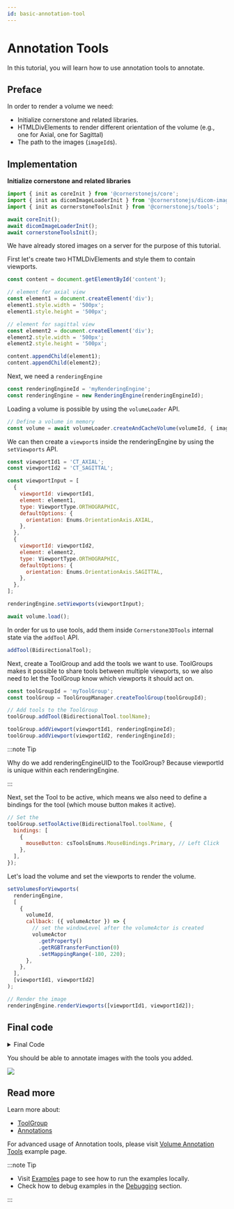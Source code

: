 ```yaml
---
id: basic-annotation-tool
---
```


# Annotation Tools

In this tutorial, you will learn how to use annotation tools to annotate.

## Preface

In order to render a volume we need:

- Initialize cornerstone and related libraries.
- HTMLDivElements to render different orientation of the volume (e.g., one for Axial, one for Sagittal)
- The path to the images (`imageId`s).

## Implementation

**Initialize cornerstone and related libraries**

```js
import { init as coreInit } from '@cornerstonejs/core';
import { init as dicomImageLoaderInit } from '@cornerstonejs/dicom-image-loader';
import { init as cornerstoneToolsInit } from '@cornerstonejs/tools';

await coreInit();
await dicomImageLoaderInit();
await cornerstoneToolsInit();
```

We have already stored images on a server for the purpose of this tutorial.

First let's create two HTMLDivElements and style them to contain viewports.

```js
const content = document.getElementById('content');

// element for axial view
const element1 = document.createElement('div');
element1.style.width = '500px';
element1.style.height = '500px';

// element for sagittal view
const element2 = document.createElement('div');
element2.style.width = '500px';
element2.style.height = '500px';

content.appendChild(element1);
content.appendChild(element2);
```

Next, we need a `renderingEngine`

```js
const renderingEngineId = 'myRenderingEngine';
const renderingEngine = new RenderingEngine(renderingEngineId);
```

Loading a volume is possible by using the `volumeLoader` API.

```js
// Define a volume in memory
const volume = await volumeLoader.createAndCacheVolume(volumeId, { imageIds });
```

We can then create a `viewport`s inside the renderingEngine by using the `setViewports` API.

```js
const viewportId1 = 'CT_AXIAL';
const viewportId2 = 'CT_SAGITTAL';

const viewportInput = [
  {
    viewportId: viewportId1,
    element: element1,
    type: ViewportType.ORTHOGRAPHIC,
    defaultOptions: {
      orientation: Enums.OrientationAxis.AXIAL,
    },
  },
  {
    viewportId: viewportId2,
    element: element2,
    type: ViewportType.ORTHOGRAPHIC,
    defaultOptions: {
      orientation: Enums.OrientationAxis.SAGITTAL,
    },
  },
];

renderingEngine.setViewports(viewportInput);

await volume.load();
```

In order for us to use tools, add them inside `Cornerstone3DTools` internal state via the `addTool` API.

```js
addTool(BidirectionalTool);
```

Next, create a ToolGroup and add the tools we want to use.
ToolGroups makes it possible to share tools between multiple viewports, so we also need to let the ToolGroup know which viewports it should act on.

```js
const toolGroupId = 'myToolGroup';
const toolGroup = ToolGroupManager.createToolGroup(toolGroupId);

// Add tools to the ToolGroup
toolGroup.addTool(BidirectionalTool.toolName);

toolGroup.addViewport(viewportId1, renderingEngineId);
toolGroup.addViewport(viewportId2, renderingEngineId);
```

:::note Tip

Why do we add renderingEngineUID to the ToolGroup? Because viewportId is unique within each renderingEngine.

:::

Next, set the Tool to be active, which means we also need to define a bindings for the tool (which mouse button makes it active).

```js
// Set the
toolGroup.setToolActive(BidirectionalTool.toolName, {
  bindings: [
    {
      mouseButton: csToolsEnums.MouseBindings.Primary, // Left Click
    },
  ],
});
```

Let's load the volume and set the viewports to render the volume.

```js
setVolumesForViewports(
  renderingEngine,
  [
    {
      volumeId,
      callback: ({ volumeActor }) => {
        // set the windowLevel after the volumeActor is created
        volumeActor
          .getProperty()
          .getRGBTransferFunction(0)
          .setMappingRange(-180, 220);
      },
    },
  ],
  [viewportId1, viewportId2]
);

// Render the image
renderingEngine.renderViewports([viewportId1, viewportId2]);
```

## Final code

<details>
<summary>Final Code</summary>

```js
import {
  init as coreInit,
  RenderingEngine,
  Enums,
  volumeLoader,
  setVolumesForViewports,
} from '@cornerstonejs/core';
import { init as dicomImageLoaderInit } from '@cornerstonejs/dicom-image-loader';
import {
  init as cornerstoneToolsInit,
  ToolGroupManager,
  WindowLevelTool,
  ZoomTool,
  Enums as csToolsEnums,
  addTool,
  BidirectionalTool,
} from '@cornerstonejs/tools';
import { createImageIdsAndCacheMetaData } from '../../../../utils/demo/helpers';

const { ViewportType } = Enums;

const content = document.getElementById('content');

// element for axial view
const element1 = document.createElement('div');
element1.style.width = '500px';
element1.style.height = '500px';

// element for sagittal view
const element2 = document.createElement('div');
element2.style.width = '500px';
element2.style.height = '500px';

content.appendChild(element1);
content.appendChild(element2);
// ============================= //

/**
 * Runs the demo
 */
async function run() {
  await coreInit();
  await dicomImageLoaderInit();
  await cornerstoneToolsInit();

  const imageIds = await createImageIdsAndCacheMetaData({
    StudyInstanceUID:
      '1.3.6.1.4.1.14519.5.2.1.7009.2403.334240657131972136850343327463',
    SeriesInstanceUID:
      '1.3.6.1.4.1.14519.5.2.1.7009.2403.226151125820845824875394858561',
    wadoRsRoot: 'https://d14fa38qiwhyfd.cloudfront.net/dicomweb',
  });

  // Instantiate a rendering engine
  const renderingEngineId = 'myRenderingEngine';
  const volumeId = 'myVolume';
  const renderingEngine = new RenderingEngine(renderingEngineId);
  const volume = await volumeLoader.createAndCacheVolume(volumeId, {
    imageIds,
  });
  const viewportId1 = 'CT_AXIAL';
  const viewportId2 = 'CT_SAGITTAL';

  const viewportInput = [
    {
      viewportId: viewportId1,
      element: element1,
      type: ViewportType.ORTHOGRAPHIC,
      defaultOptions: {
        orientation: Enums.OrientationAxis.AXIAL,
      },
    },
    {
      viewportId: viewportId2,
      element: element2,
      type: ViewportType.ORTHOGRAPHIC,
      defaultOptions: {
        orientation: Enums.OrientationAxis.SAGITTAL,
      },
    },
  ];

  renderingEngine.setViewports(viewportInput);

  await volume.load();

  addTool(BidirectionalTool);

  const toolGroupId = 'myToolGroup';
  const toolGroup = ToolGroupManager.createToolGroup(toolGroupId);

  // Add tools to the ToolGroup
  toolGroup.addTool(BidirectionalTool.toolName);

  toolGroup.addViewport(viewportId1, renderingEngineId);
  toolGroup.addViewport(viewportId2, renderingEngineId);

  toolGroup.setToolActive(BidirectionalTool.toolName, {
    bindings: [
      {
        mouseButton: csToolsEnums.MouseBindings.Primary, // Left Click
      },
    ],
  });

  setVolumesForViewports(
    renderingEngine,
    [
      {
        volumeId,
        callback: ({ volumeActor }) => {
          // set the windowLevel after the volumeActor is created
          volumeActor
            .getProperty()
            .getRGBTransferFunction(0)
            .setMappingRange(-180, 220);
        },
      },
    ],
    [viewportId1, viewportId2]
  );

  // Render the image
  renderingEngine.renderViewports([viewportId1, viewportId2]);
}

run();
```

</details>

You should be able to annotate images with the tools you added.

![](../assets/tutorial-annotation.png)

## Read more

Learn more about:

- [ToolGroup](../concepts/cornerstone-tools/toolGroups.md)
- [Annotations](../concepts/cornerstone-tools/annotation/index.md)

For advanced usage of Annotation tools, please visit <a href="/live-examples/volumeAnnotationTools.html" target="_blank">Volume Annotation Tools</a> example page.

:::note Tip

- Visit [Examples](examples.md#run-examples-locally) page to see how to run the examples locally.
- Check how to debug examples in the [Debugging](examples.md#debugging) section.

:::
